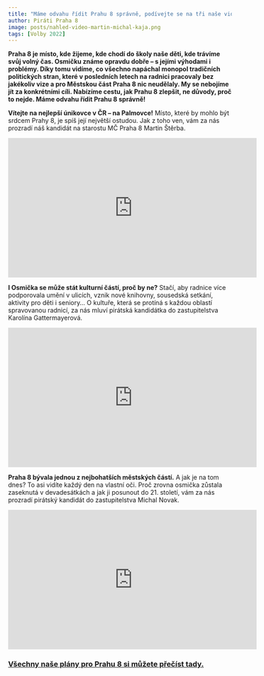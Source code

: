 ```yaml
---
title: "Máme odvahu řídit Prahu 8 správně, podívejte se na tři naše videa"
author: Piráti Praha 8
image: posts/nahled-video-martin-michal-kaja.png
tags: [Volby 2022]
---
```


**Praha 8 je místo, kde žijeme, kde chodí do školy naše děti, kde trávíme svůj volný čas. Osmičku známe opravdu dobře – s jejími výhodami i problémy. Díky tomu vidíme, co všechno napáchal monopol tradičních politických stran, které v posledních letech na radnici pracovaly bez jakékoliv vize a pro Městskou část Praha 8 nic neudělaly. My se nebojíme jít za konkrétními cíli. Nabízíme cestu, jak Prahu 8 zlepšit, ne důvody, proč to nejde. Máme odvahu řídit Prahu 8 správně!**

**Vítejte na nejlepší únikovce v ČR – na Palmovce!** Místo, které by mohlo být srdcem Prahy 8, je spíš její největší ostudou. Jak z toho ven, vám za nás prozradí náš kandidát na starostu MČ Praha 8 Martin Štěrba.

<iframe src="https://www.facebook.com/plugins/video.php?height=314&href=https%3A%2F%2Fwww.facebook.com%2Fpiratipraha8%2Fvideos%2F858904025486005%2F&show_text=false&width=560&t=0" width="560" height="314" style="border:none;overflow:hidden" scrolling="no" frameborder="0" allowfullscreen="true" allow="autoplay; clipboard-write; encrypted-media; picture-in-picture; web-share" allowFullScreen="true"></iframe>

**I Osmička se může stát kulturní částí, proč by ne?** Stačí, aby radnice více podporovala umění v ulicích, vznik nové knihovny, sousedská setkání, aktivity pro děti i seniory… O kultuře, která se protíná s každou oblastí spravovanou radnicí, za nás mluví pirátská kandidátka do zastupitelstva Karolína Gattermayerová.

<iframe src="https://www.facebook.com/plugins/video.php?height=314&href=https%3A%2F%2Fwww.facebook.com%2Fpiratipraha8%2Fvideos%2F4033193780239891%2F&show_text=false&width=560&t=0" width="560" height="314" style="border:none;overflow:hidden" scrolling="no" frameborder="0" allowfullscreen="true" allow="autoplay; clipboard-write; encrypted-media; picture-in-picture; web-share" allowFullScreen="true"></iframe>

**Praha 8 bývala jednou z nejbohatších městských částí.** A jak je na tom dnes? To asi vidíte každý den na vlastní oči. Proč zrovna osmička zůstala zaseknutá v devadesátkách a jak ji posunout do 21. století, vám za nás prozradí pirátský kandidát do zastupitelstva Michal Novak.

<iframe src="https://www.facebook.com/plugins/video.php?height=314&href=https%3A%2F%2Fwww.facebook.com%2Fpiratipraha8%2Fvideos%2F473023674874980%2F&show_text=false&width=560&t=0" width="560" height="314" style="border:none;overflow:hidden" scrolling="no" frameborder="0" allowfullscreen="true" allow="autoplay; clipboard-write; encrypted-media; picture-in-picture; web-share" allowFullScreen="true"></iframe>


### [Všechny naše plány pro Prahu 8 si můžete přečíst tady.](https://praha8.pirati.cz/volby/2022-komunalni.html?pohled=program)
